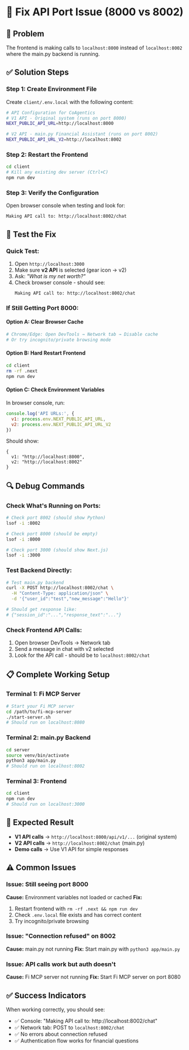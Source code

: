 # 🔧 Fix API Port Issue (8000 vs 8002)

## 🚨 Problem
The frontend is making calls to `localhost:8000` instead of `localhost:8002` where the main.py backend is running.

## ✅ Solution Steps

### Step 1: Create Environment File
Create `client/.env.local` with the following content:

```bash
# API Configuration for CoAgentics
# V1 API - Original system (runs on port 8000)
NEXT_PUBLIC_API_URL=http://localhost:8000

# V2 API - main.py Financial Assistant (runs on port 8002)  
NEXT_PUBLIC_API_URL_V2=http://localhost:8002
```

### Step 2: Restart the Frontend
```bash
cd client
# Kill any existing dev server (Ctrl+C)
npm run dev
```

### Step 3: Verify the Configuration
Open browser console when testing and look for:
```
Making API call to: http://localhost:8002/chat
```

## 🧪 Test the Fix

### Quick Test:
1. Open `http://localhost:3000`
2. Make sure **v2 API** is selected (gear icon → v2)
3. Ask: *"What is my net worth?"*
4. Check browser console - should see:
   ```
   Making API call to: http://localhost:8002/chat
   ```

### If Still Getting Port 8000:

#### Option A: Clear Browser Cache
```bash
# Chrome/Edge: Open DevTools → Network tab → Disable cache
# Or try incognito/private browsing mode
```

#### Option B: Hard Restart Frontend
```bash
cd client
rm -rf .next
npm run dev
```

#### Option C: Check Environment Variables
In browser console, run:
```javascript
console.log('API URLs:', {
  v1: process.env.NEXT_PUBLIC_API_URL,
  v2: process.env.NEXT_PUBLIC_API_URL_V2
})
```

Should show:
```
{
  v1: "http://localhost:8000",
  v2: "http://localhost:8002"
}
```

## 🔍 Debug Commands

### Check What's Running on Ports:
```bash
# Check port 8002 (should show Python)
lsof -i :8002

# Check port 8000 (should be empty)
lsof -i :8000

# Check port 3000 (should show Next.js)
lsof -i :3000
```

### Test Backend Directly:
```bash
# Test main.py backend
curl -X POST http://localhost:8002/chat \
  -H "Content-Type: application/json" \
  -d '{"user_id":"test","new_message":"Hello"}'

# Should get response like:
# {"session_id":"...","response_text":"..."}
```

### Check Frontend API Calls:
1. Open browser DevTools → Network tab
2. Send a message in chat with v2 selected
3. Look for the API call - should be to `localhost:8002/chat`

## 📋 Complete Working Setup

### Terminal 1: Fi MCP Server
```bash
# Start your Fi MCP server
cd /path/to/fi-mcp-server
./start-server.sh
# Should run on localhost:8080
```

### Terminal 2: main.py Backend
```bash
cd server
source venv/bin/activate
python3 app/main.py
# Should run on localhost:8002
```

### Terminal 3: Frontend
```bash
cd client
npm run dev
# Should run on localhost:3000
```

## 🎯 Expected Result

- **V1 API calls** → `http://localhost:8000/api/v1/...` (original system)
- **V2 API calls** → `http://localhost:8002/chat` (main.py)
- **Demo calls** → Use V1 API for simple responses

## ⚠️ Common Issues

### Issue: Still seeing port 8000
**Cause:** Environment variables not loaded or cached
**Fix:** 
1. Restart frontend with `rm -rf .next && npm run dev`
2. Check `.env.local` file exists and has correct content
3. Try incognito/private browsing

### Issue: "Connection refused" on 8002
**Cause:** main.py not running
**Fix:** Start main.py with `python3 app/main.py`

### Issue: API calls work but auth doesn't
**Cause:** Fi MCP server not running
**Fix:** Start Fi MCP server on port 8080

## ✅ Success Indicators

When working correctly, you should see:
- ✅ Console: "Making API call to: http://localhost:8002/chat"
- ✅ Network tab: POST to `localhost:8002/chat`
- ✅ No errors about connection refused
- ✅ Authentication flow works for financial questions 